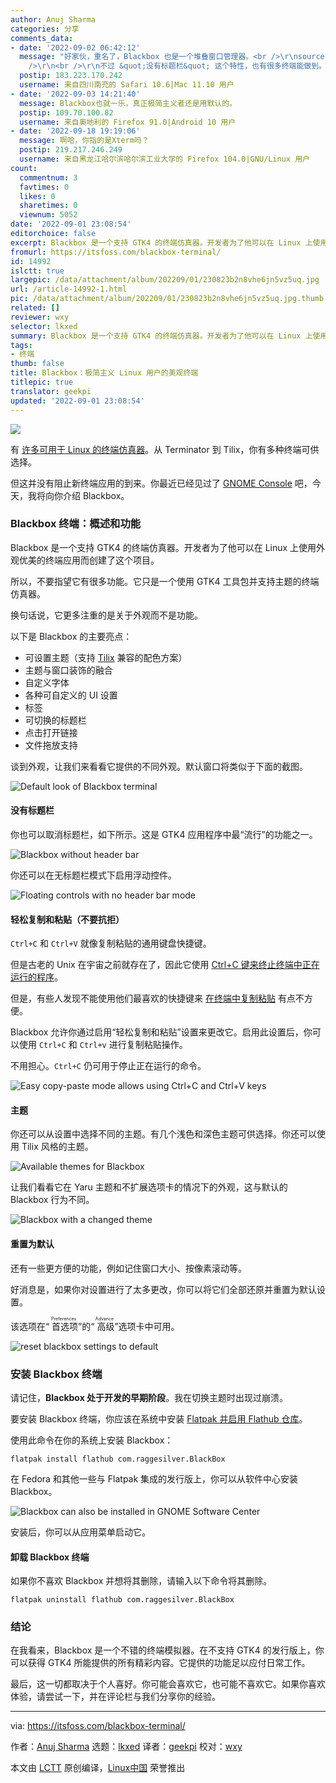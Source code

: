 ```yaml
---
author: Anuj Sharma
categories: 分享
comments_data:
- date: '2022-09-02 06:42:12'
  message: "好家伙，重名了，Blackbox 也是一个堆叠窗口管理器。<br />\r\nsourceforge.net/projects/blackboxwm<br
    />\r\n<br />\r\n不过 &quot;没有标题栏&quot; 这个特性，也有很多终端能做到。"
  postip: 183.223.170.242
  username: 来自四川南充的 Safari 10.6|Mac 11.10 用户
- date: '2022-09-03 14:21:40'
  message: Blackbox也就一乐，真正极简主义者还是用默认的。
  postip: 109.70.100.82
  username: 来自奥地利的 Firefox 91.0|Android 10 用户
- date: '2022-09-18 19:19:06'
  message: 啊哈，你指的是Xterm吗？
  postip: 219.217.246.249
  username: 来自黑龙江哈尔滨哈尔滨工业大学的 Firefox 104.0|GNU/Linux 用户
count:
  commentnum: 3
  favtimes: 0
  likes: 0
  sharetimes: 0
  viewnum: 5052
date: '2022-09-01 23:08:54'
editorchoice: false
excerpt: Blackbox 是一个支持 GTK4 的终端仿真器。开发者为了他可以在 Linux 上使用外观优美的终端应用而创建了这个项目。
fromurl: https://itsfoss.com/blackbox-terminal/
id: 14992
islctt: true
largepic: /data/attachment/album/202209/01/230823b2n8vhe6jn5vz5uq.jpg
url: /article-14992-1.html
pic: /data/attachment/album/202209/01/230823b2n8vhe6jn5vz5uq.jpg.thumb.jpg
related: []
reviewer: wxy
selector: lkxed
summary: Blackbox 是一个支持 GTK4 的终端仿真器。开发者为了他可以在 Linux 上使用外观优美的终端应用而创建了这个项目。
tags:
- 终端
thumb: false
title: Blackbox：极简主义 Linux 用户的美观终端
titlepic: true
translator: geekpi
updated: '2022-09-01 23:08:54'
---
```


![](/data/attachment/album/202209/01/230823b2n8vhe6jn5vz5uq.jpg)


有 [许多可用于 Linux 的终端仿真器](https://itsfoss.com/linux-terminal-emulators/)。从 Terminator 到 Tilix，你有多种终端可供选择。


但这并没有阻止新终端应用的到来。你最近已经见过了 [GNOME Console](https://itsfoss.com/gnome-console/) 吧，今天，我将向你介绍 Blackbox。


### Blackbox 终端：概述和功能


Blackbox 是一个支持 GTK4 的终端仿真器。开发者为了他可以在 Linux 上使用外观优美的终端应用而创建了这个项目。


所以，不要指望它有很多功能。它只是一个使用 GTK4 工具包并支持主题的终端仿真器。


换句话说，它更多注重的是关于外观而不是功能。


以下是 Blackbox 的主要亮点：


* 可设置主题（支持 [Tilix](https://github.com/gnunn1/tilix) 兼容的配色方案）
* 主题与窗口装饰的融合
* 自定义字体
* 各种可自定义的 UI 设置
* 标签
* 可切换的标题栏
* 点击打开链接
* 文件拖放支持


谈到外观，让我们来看看它提供的不同外观。默认窗口将类似于下面的截图。


![Default look of Blackbox terminal](/data/attachment/album/202209/01/230855s5izg3k3q71ttgj5.png)


#### 没有标题栏


你也可以取消标题栏，如下所示。这是 GTK4 应用程序中最“流行”的功能之一。


![Blackbox without header bar](/data/attachment/album/202209/01/230855atcjqmqcc00qo80r.png)


你还可以在无标题栏模式下启用浮动控件。


![Floating controls with no header bar mode](/data/attachment/album/202209/01/230855cbgajfj18xxxtb8g.png)


#### 轻松复制和粘贴（不要抗拒）


`Ctrl+C` 和 `Ctrl+V` 就像复制粘贴的通用键盘快捷键。


但是古老的 Unix 在宇宙之前就存在了，因此它使用 [Ctrl+C 键来终止终端中正在运行的程序](https://itsfoss.com/stop-program-linux-terminal/)。


但是，有些人发现不能使用他们最喜欢的快捷键来 [在终端中复制粘贴](https://itsfoss.com/copy-paste-linux-terminal/) 有点不方便。


Blackbox 允许你通过启用“轻松复制和粘贴”设置来更改它。启用此设置后，你可以使用 `Ctrl+C` 和 `Ctrl+v` 进行复制粘贴操作。


不用担心。`Ctrl+C` 仍可用于停止正在运行的命令。


![Easy copy-paste mode allows using Ctrl+C and Ctrl+V keys](/data/attachment/album/202209/01/230856sennzsxy7vkpnz38.png)


#### 主题


你还可以从设置中选择不同的主题。有几个浅色和深色主题可供选择。你还可以使用 Tilix 风格的主题。


![Available themes for Blackbox](/data/attachment/album/202209/01/230856rv9oa5myazzwza05.png)


让我们看看它在 Yaru 主题和不扩展选项卡的情况下的外观，这与默认的 Blackbox 行为不同。


![Blackbox with a changed theme](/data/attachment/album/202209/01/230856d55zza0sz98ubsun.png)


#### 重置为默认


还有一些更方便的功能，例如记住窗口大小、按像素滚动等。


好消息是，如果你对设置进行了太多更改，你可以将它们全部还原并重置为默认设置。


该选项在“<ruby> 首选项 <rt>  Preferences </rt></ruby>”的“<ruby> 高级 <rt>  Advance </rt></ruby>”选项卡中可用。


![reset blackbox settings to default](/data/attachment/album/202209/01/230857q52764hhj25v71hh.png)


### 安装 Blackbox 终端


请记住，**Blackbox 处于开发的早期阶段**。我在切换主题时出现过崩溃。


要安装 Blackbox 终端，你应该在系统中安装 [Flatpak 并启用 Flathub 仓库](https://itsfoss.com/flatpak-guide/)。


使用此命令在你的系统上安装 Blackbox：



```
flatpak install flathub com.raggesilver.BlackBox

```

在 Fedora 和其他一些与 Flatpak 集成的发行版上，你可以从软件中心安装 Blackbox。


![Blackbox can also be installed in GNOME Software Center](/data/attachment/album/202209/01/230857fowd33nwny2zndak.png)


安装后，你可以从应用菜单启动它。


#### 卸载 Blackbox 终端


如果你不喜欢 Blackbox 并想将其删除，请输入以下命令将其删除。



```
flatpak uninstall flathub com.raggesilver.BlackBox

```

### 结论


在我看来，Blackbox 是一个不错的终端模拟器。在不支持 GTK4 的发行版上，你可以获得 GTK4 所能提供的所有精彩内容。它提供的功能足以应付日常工作。


最后，这一切都取决于个人喜好。你可能会喜欢它，也可能不喜欢它。如果你喜欢体验，请尝试一下，并在评论栏与我们分享你的经验。




---


via: <https://itsfoss.com/blackbox-terminal/>


作者：[Anuj Sharma](https://itsfoss.com/author/anuj/) 选题：[lkxed](https://github.com/lkxed) 译者：[geekpi](https://github.com/geekpi) 校对：[wxy](https://github.com/wxy)


本文由 [LCTT](https://github.com/LCTT/TranslateProject) 原创编译，[Linux中国](https://linux.cn/) 荣誉推出